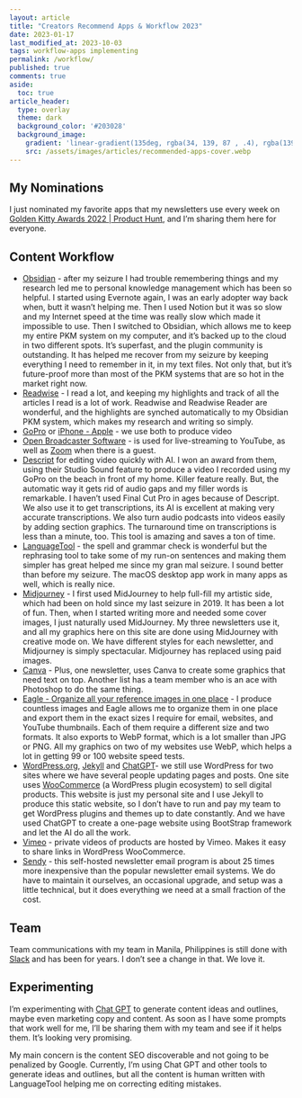 ```yaml
---
layout: article
title: "Creators Recommend Apps & Workflow 2023"
date: 2023-01-17
last_modified_at: 2023-10-03
tags: workflow-apps implementing
permalink: /workflow/
published: true
comments: true
aside:
  toc: true
article_header:
  type: overlay
  theme: dark
  background_color: '#203028'
  background_image:
    gradient: 'linear-gradient(135deg, rgba(34, 139, 87 , .4), rgba(139, 34, 139, .4))'
    src: /assets/images/articles/recommended-apps-cover.webp
---
```

## My Nominations
I just nominated my favorite apps that my newsletters use every week on [Golden Kitty Awards 2022 | Product Hunt](https://www.producthunt.com/golden-kitty-awards), and I’m sharing them here for everyone.
<!--more-->
## Content Workflow
- [Obsidian](https://obsidian.md) - after my seizure I had trouble remembering things and my research led me to personal knowledge management which has been so helpful. I started using Evernote again, I was an early adopter way back when, butt it wasn’t helping me. Then I used Notion but it was so slow and my Internet speed at the time was really slow which made it impossible to use. Then I switched to Obsidian, which allows me to keep my entire PKM system on my computer, and it’s backed up to the cloud in two different spots. It’s superfast, and the plugin community is outstanding. It has helped me recover from my seizure by keeping everything I need to remember in it, in my text files. Not only that, but it’s future-proof more than most of the PKM systems that are so hot in the market right now.
- [Readwise](http://readwise.io) - I read a lot, and keeping my highlights and track of all the articles I read is a lot of work. Readwise and Readwise Reader are wonderful, and the highlights are synched automatically to my Obsidian PKM system, which makes my research and writing so simply.
- [GoPro](https://gopro.com/)  or [iPhone - Apple](https://www.apple.com/iphone/) - we use both to produce video
- [Open Broadcaster Software](https://obsproject.com) - is used for live-streaming to YouTube, as well as [Zoom](https://zoom.us) when there is a guest.
- [Descript](https://descript.com) for editing video quickly with AI. I won an award from them, using their Studio Sound feature to produce a video I recorded using my GoPro on the beach in front of my home. Killer feature really. But, the automatic way it gets rid of audio gaps and my filler words is remarkable. I haven’t used Final Cut Pro in ages because of Descript. We also use it to get transcriptions, its AI is excellent at making very accurate transcriptions. We also turn audio podcasts into videos easily by adding section graphics. The turnaround time on transcriptions is less than a minute, too. This tool is amazing and saves a ton of time.
- [LanguageTool](https://languagetool.org) - the spell and grammar check is wonderful but the rephrasing tool to take some of my run-on sentences and making them simpler has great helped me since my gran mal seizure. I sound better than before my seizure. The macOS desktop app work in many apps as well, which is really nice.
- [Midjourney](https://www.midjourney.com) - I first used MidJourney to help full-fill my artistic side, which had been on hold since my last seizure in 2019. It has been a lot of fun. Then, when I started writing more and needed some cover images, I just naturally used MidJourney. My three newsletters use it, and all my graphics here on this site are done using MidJourney with creative mode on. We have different styles for each newsletter, and Midjourney is simply spectacular. Midjourney has replaced using paid images.
- [Canva](https://www.canva.com) - Plus, one newsletter, uses Canva to create some graphics that need text on top. Another list has a team member who is an ace with Photoshop to do the same thing.
- [Eagle - Organize all your reference images in one place](https://eagle.cool/?ref=producthunt) - I produce countless images and Eagle allows me to organize them in one place and export them in the exact sizes I require for email, websites, and YouTube thumbnails. Each of them require a different size and two formats. It also exports to WebP format, which is a lot smaller than JPG or PNG. All my graphics on two of my websites use WebP, which helps a lot in getting 99 or 100 website speed tests.
- [WordPress.org](https://wordpress.org), [Jekyll](https://jekyllrb.com) and [ChatGPT](https://chat.openai.com)- we still use WordPress for two sites where we have several people updating pages and posts. One site uses [WooCommerce](https://woocommerce.com) (a WordPress plugin ecosystem) to sell digital products. This website is just my personal site and I use Jekyll to produce this static website, so I don’t have to run and pay my team to get WordPress plugins and themes up to date constantly. And we have used ChatGPT to create a one-page website using BootStrap framework and let the AI do all the work.
- [Vimeo](https://vimeo.com) - private videos of products are hosted by Vimeo. Makes it easy to share links in WordPress WooCommerce.
- [Sendy](https://sendy.co) - this self-hosted newsletter email program is about 25 times more inexpensive than the popular newsletter email systems. We do have to maintain it ourselves, an occasional upgrade, and setup was a little technical, but it does everything we need at a small fraction of the cost.

## Team
Team communications with my team in Manila, Philippines is still done with [Slack](https://slack.com) and has been for years. I don’t see a change in that. We love it.

## Experimenting
I’m experimenting with [Chat GPT](https://chat.openai.com) to generate content ideas and outlines, maybe even marketing copy and content. As soon as I have some prompts that work well for me, I’ll be sharing them with my team and see if it helps them. It’s looking very promising. 

My main concern is the content SEO discoverable and not going to be penalized by Google. Currently, I’m using Chat GPT and other tools to generate ideas and outlines, but all the content is human written with LanguageTool helping me on correcting editing mistakes.
